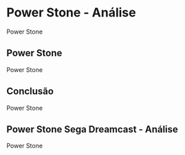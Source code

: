 ---
---

# Power Stone - Análise

Power Stone

## Power Stone

Power Stone

## Conclusão

Power Stone

## Power Stone Sega Dreamcast - Análise

Power Stone
